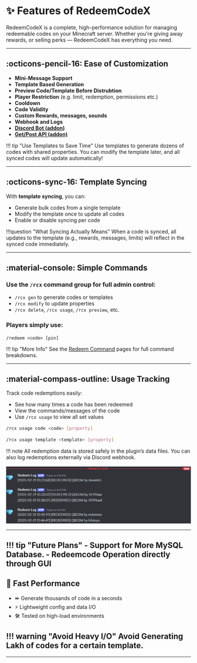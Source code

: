 # ✨ Features of RedeemCodeX

RedeemCodeX is a complete, high-performance solution for managing redeemable codes on your Minecraft server. 
Whether you're giving away rewards, or selling perks — RedeemCodeX has everything you need.

---

## :octicons-pencil-16: Ease of Customization
- **Mini-Message Support**
- **Template Based Generation**
- **Preview Code/Template Before Distrubtion**
- **Player Restriction** (e.g. limit, redemption, permissions etc.)
- **Cooldown**
- **Code Validity**
- **Custom Rewards, messages, sounds**
- **Webhook and Logs**
- **[Discord Bot (addon)](../addons/discord-bot-x.md)**
- **[Get/Post API (addon)](../addons/redeem-x-rest-api.md)**

!!! tip "Use Templates to Save Time"
    Use templates to generate dozens of codes with shared properties. You can modify the template later, and all synced codes will update automatically!

---

## :octicons-sync-16: Template Syncing

With **template syncing**, you can:

* Generate bulk codes from a single template
* Modify the template once to update all codes
* Enable or disable syncing per code

!!!question "What Syncing Actually Means"
    When a code is synced, all updates to the template (e.g., rewards, messages, limits) will reflect in the synced code immediately.

---

## :material-console: Simple Commands

### Use the `/rcx` command group for full admin control:

* `/rcx gen` to generate codes or templates
* `/rcx modify` to update properties
* `/rcx delete`, `/rcx usage`, `/rcx preview`, etc.

### Players simply use:
    /redeem <code> [pin]


!!! tip "More Info"
    See the [Redeem Command](../commands/redeem.md) pages for full command breakdowns.

---

## :material-compass-outline: Usage Tracking

Track code redemptions easily:

* See how many times a code has been redeemed
* View the commands/messages of the code
* Use `/rcx usage` to view all set values

```bash
/rcx usage code <code> [property]
```

```bash
/rcx usage template <template> [property]
```

!!! note
    All redemption data is stored safely in the plugin’s data files. You can also log redemptions externally via Discord webhook.<br><br>
    ![Sample Usage Tracking](../images/redeemx-webhook.png)

---

!!! tip "Future Plans"
    - Support for More MySQL Database.
    - Redeemcode Operation directly through GUI
---

## 🚀 Fast Performance
* ⏩ Generate thousands of code in a seconds
* ⚡ Lightweight config and data I/O
* 🛠️ Tested on high-load environments

!!! warning "Avoid Heavy I/O"
    Avoid Generating Lakh of codes for a certain template.
---

---